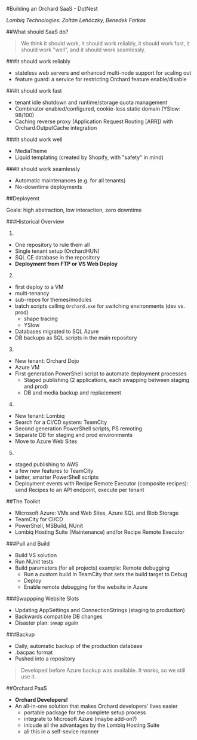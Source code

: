 #Building an Orchard SaaS - DotNest

*Lombiq Technologies: Zoltán Lehóczky, Benedek Farkas*

##What should SaaS do?

> We think it should work, it should work reliably, it should work fast, it should work "well", and it should work seamlessly.

###It should work reliably

  - stateless web servers and enhanced multi-node support for scaling out
  - feature guard: a service for restricting Orchard feature enable/disable
  
###It should work fast

  - tenant idle shutdown and runtime/storage quota management
  - Combinator enabled/configured, cookie-less static domain (YSlow: 98/100)
  - Caching reverse proxy (Application Request Routing [ARR]) with Orchard.OutputCache integration

###It should work well

  - MediaTheme
  - Liquid templating (created by Shopify, with "safety" in mind)
  
###It should work seamlessly

  - Automatic maintenances (e.g. for all tenants)
  - No-downtime deployments
  
##Deployemt

Goals: high abstraction, low interaction, zero downtime

###Historical Overview

1.
  - One repository to rule them all
  - Single tenant setup (OrchardHUN)
  - SQL CE database in the repository  
  - **Deployment from FTP or VS Web Deploy** 
  
2.
  - first deploy to a VM
  - multi-tenancy 
  - sub-repos for themes/modules
  - batch scripts calling `Orchard.exe` for switching environments (dev vs. prod)
    - shape tracing
	- YSlow
  - Databases migrated to SQL Azure
  - DB backups as SQL scripts in the main repository
  
3.
  - New tenant: Orchard Dojo
  - Azure VM
  - First generation PowerShell script to automate deployment processes
    - Staged publishing (2 applications, each swapping between staging and prod)
	- DB and media backup and replacement
	
4.
  - New tenant: Lombiq
  - Search for a CI/CD system: TeamCity
  - Second generation PowerShell scripts, PS remoting
  - Separate DB for staging and prod environments
  - Move to Azure Web Sites
  
5.
  - staged publishing to AWS
  - a few new features to TeamCity
  - better, smarter PowerShell scripts
  - Deployment events with Recipe Remote Executor (composite recipes): send Recipes to an API endpoint, execute per tenant
  
##The Toolkit

  - Microsoft Azure: VMs and Web Sites, Azure SQL and Blob Storage
  - TeamCity for CI/CD
  - PowerShell, MSBuild, NUnit
  - Lombiq Hosting Suite (Maintenance) and/or Recipe Remote Executor
  
###Pull and Build

  - Build VS solution
  - Run NUnit tests
  - Build parameters (for all projects) example: Remote debugging
    - Run a custom build in TeamCity that sets the build target to Debug
	- Deploy
	- Enable remote debugging for the website in Azure
	
###Swappping Website Slots

  - Updating AppSettings and ConnectionStrings (staging to production)
  - Backwards compatible DB changes
  - Disaster plan: swap again

###Backup

  - Daily, automatic backup of the production database
  - .bacpac format
  - Pushed into a repository

> Developed before Azure backup was available. It works, so we still use it.

##Orchard PaaS

  - **Orchard Developers!**
  - An all-in-one solution that makes Orchard developers' lives easier
    - portable package for the complete setup process
	- integrate to Microsoft Azure (maybe add-on?)
	- inlcude all the advantages by the Lombiq Hosting Suite
	- all this in a self-sevice manner
